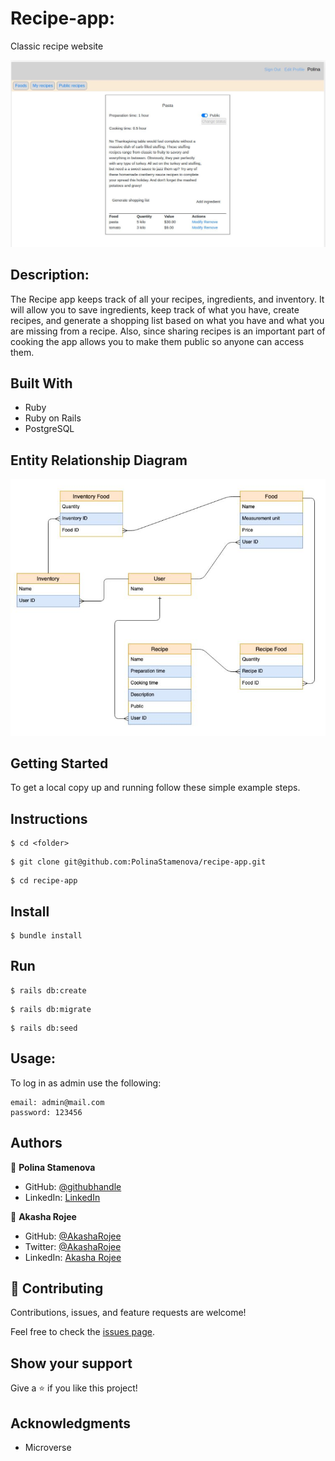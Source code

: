 # Recipe-app:

Classic recipe website

![screenshot](./app/assets/images/screenshot-recipe-app.JPG)

## Description:

The Recipe app keeps track of all your recipes, ingredients, and inventory. It will allow you to save ingredients, keep track of what you have, create recipes, and generate a shopping list based on what you have and what you are missing from a recipe. Also, since sharing recipes is an important part of cooking the app allows you to make them public so anyone can access them.

## Built With

- Ruby
- Ruby on Rails
- PostgreSQL

## Entity Relationship Diagram

![screenshot](./app/assets/images/ERD.JPG)

## Getting Started

To get a local copy up and running follow these simple example steps.

## Instructions

```
$ cd <folder>
```

```
$ git clone git@github.com:PolinaStamenova/recipe-app.git
```

```
$ cd recipe-app
```

## Install

```
$ bundle install
```

## Run

```
$ rails db:create
```

```
$ rails db:migrate
```

```
$ rails db:seed
```

## Usage:

To log in as admin use the following:

```
email: admin@mail.com
password: 123456
```

## Authors

👤 **Polina Stamenova**

- GitHub: [@githubhandle](https://github.com/PolinaStamenova)
- LinkedIn: [LinkedIn](https://www.linkedin.com/in/polina-stamenova-a60766112/)

👤 **Akasha Rojee**

- GitHub: [@AkashaRojee](https://github.com/AkashaRojee)
- Twitter: [@AkashaRojee](https://twitter.com/AkashaRojee)
- LinkedIn: [Akasha Rojee](https://linkedin.com/in/AkashaRojee)

## 🤝 Contributing

Contributions, issues, and feature requests are welcome!

Feel free to check the [issues page](https://github.com/PolinaStamenova/recipe-app/issues).

## Show your support

Give a ⭐️ if you like this project!

## Acknowledgments

- Microverse
